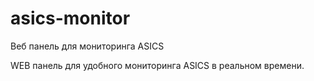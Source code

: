 # asics-monitor
Веб панель для мониторинга ASICS
<p>
WEB панель для удобного мониторинга ASICS в реальном времени.
